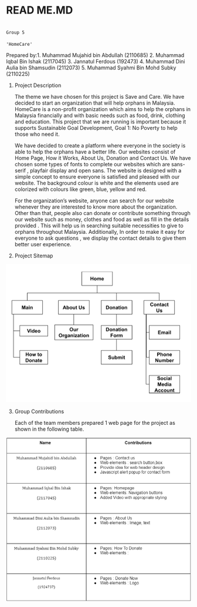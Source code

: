 # READ ME.MD
                                                                      Group 5
                                                                    'HomeCare'
Prepared by:1. Muhammad Mujahid bin Abdullah (2110685)
            2. Muhammad Iqbal Bin Ishak (2117045)
            3. Jannatul Ferdous (192473)
            4. Muhammad Dini Aulia bin Shamsudin (2112073)
            5. Muhammad Syahmi Bin Mohd Subky (2110225)


1. Project Description

    The theme we have chosen for this project is Save and Care. We have decided to start an organization that will help orphans in Malaysia. HomeCare  is a
    non-profit organization which aims to help the orphans in Malaysia financially and with basic needs such as food, drink, clothing and education. This
    project that we are running is important because it supports  Sustainable Goal Development, Goal 1: No Poverty to help those who need it.
    
    We have decided to create a platform where everyone in the society is able to help the orphans have a better life. Our websites consist of Home Page,
    How it Works, About Us, Donation and Contact Us. We have chosen some types of fonts to complete our websites which are sans-serif , playfair display and
    open sans. The website is designed with a simple concept to ensure everyone is satisfied and pleased with our website. The background colour is white and
    the elements used are colorized with colours like green, blue, yellow and red.
    
    For the organization’s website, anyone can search for our website whenever they are interested to know more about the organization. Other than that, people
    also can donate or contribute something through our website such as money, clothes and food as well as fill in the details provided . This will help us in
    searching suitable necessities to give to orphans throughout Malaysia. Additionally, In order to make it easy for everyone to ask questions , we display the
    contact details to give them better user experience.

2. Project Sitemap

  ![](images/sitemap.png)

3. Group Contributions

   Each of the team members prepared 1 web page for the project as shown in the following table.

  ![](images/contributions.png)
